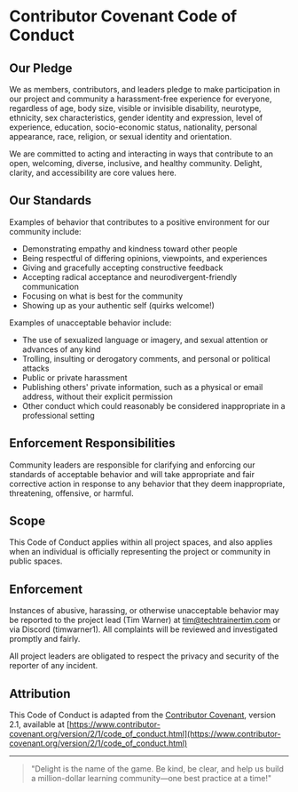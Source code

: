 # Contributor Covenant Code of Conduct

## Our Pledge

We as members, contributors, and leaders pledge to make participation in our project and community a harassment-free experience for everyone, regardless of age, body size, visible or invisible disability, neurotype, ethnicity, sex characteristics, gender identity and expression, level of experience, education, socio-economic status, nationality, personal appearance, race, religion, or sexual identity and orientation.

We are committed to acting and interacting in ways that contribute to an open, welcoming, diverse, inclusive, and healthy community. Delight, clarity, and accessibility are core values here.

## Our Standards

Examples of behavior that contributes to a positive environment for our community include:

- Demonstrating empathy and kindness toward other people
- Being respectful of differing opinions, viewpoints, and experiences
- Giving and gracefully accepting constructive feedback
- Accepting radical acceptance and neurodivergent-friendly communication
- Focusing on what is best for the community
- Showing up as your authentic self (quirks welcome!)

Examples of unacceptable behavior include:

- The use of sexualized language or imagery, and sexual attention or advances of any kind
- Trolling, insulting or derogatory comments, and personal or political attacks
- Public or private harassment
- Publishing others' private information, such as a physical or email address, without their explicit permission
- Other conduct which could reasonably be considered inappropriate in a professional setting

## Enforcement Responsibilities

Community leaders are responsible for clarifying and enforcing our standards of acceptable behavior and will take appropriate and fair corrective action in response to any behavior that they deem inappropriate, threatening, offensive, or harmful.

## Scope

This Code of Conduct applies within all project spaces, and also applies when an individual is officially representing the project or community in public spaces.

## Enforcement

Instances of abusive, harassing, or otherwise unacceptable behavior may be reported to the project lead (Tim Warner) at [tim@techtrainertim.com](mailto:tim@techtrainertim.com) or via Discord (timwarner1). All complaints will be reviewed and investigated promptly and fairly.

All project leaders are obligated to respect the privacy and security of the reporter of any incident.

## Attribution

This Code of Conduct is adapted from the [Contributor Covenant][homepage], version 2.1, available at [https://www.contributor-covenant.org/version/2/1/code_of_conduct.html](https://www.contributor-covenant.org/version/2/1/code_of_conduct.html)

---

> "Delight is the name of the game. Be kind, be clear, and help us build a million-dollar learning community—one best practice at a time!"

[homepage]: https://www.contributor-covenant.org 
